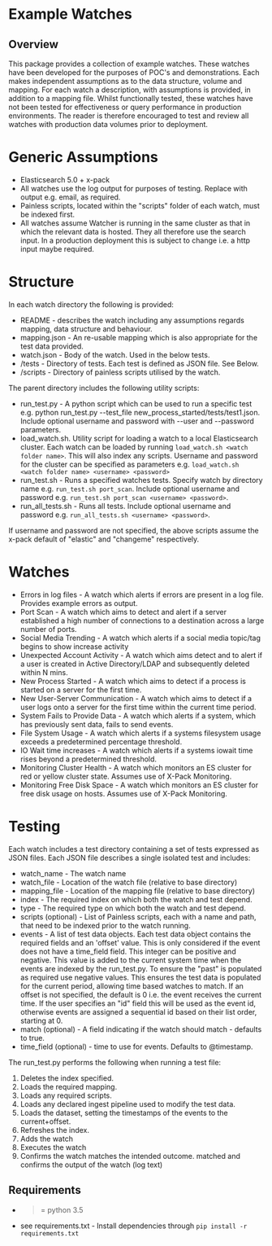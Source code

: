 # Example Watches

## Overview

This package provides a collection of example  watches.  These watches have been developed for the purposes of POC's and demonstrations.  Each makes independent assumptions as to the data structure, volume and mapping.  For each watch a description, with assumptions is provided, in addition to a mapping file.  Whilst functionally tested, these watches have not been tested for effectiveness or query performance in production environments.  The reader is therefore encouraged to test and review all watches with production data volumes prior to deployment.

# Generic Assumptions

* Elasticsearch 5.0 + x-pack
* All watches use the log output for purposes of testing. Replace with output e.g. email, as required.
* Painless scripts, located within the "scripts" folder of each watch, must be indexed first.  
* All watches assume Watcher is running in the same cluster as that in which the relevant data is hosted.  They all therefore use the search input.  In a production deployment this is subject to change i.e. a http input maybe required.

# Structure

In each watch directory the following is provided:

* README - describes the watch including any assumptions regards mapping, data structure and behaviour.
* mapping.json - An re-usable mapping which is also appropriate for the test data provided.
* watch.json - Body of the watch. Used in the below tests. 
* /tests - Directory of tests.  Each test is defined as JSON file.  See Below.
* /scripts - Directory of painless scripts utilised by the watch.


The parent directory includes the following utility scripts:

* run_test.py - A python script which can be used to run a specific test e.g. python run_test.py --test_file new_process_started/tests/test1.json. Include optional username and password with --user and --password parameters.
* load_watch.sh.  Utility script for loading a watch to a local Elasticsearch cluster.  Each watch can be loaded by running `load_watch.sh <watch folder name>`.  This will also index any scripts. Username and password for the cluster can be specified as parameters e.g.
`load_watch.sh <watch folder name> <username> <password>`
* run_test.sh - Runs a specified watches tests. Specify watch by directory name e.g. `run_test.sh port_scan`. Include optional username and password e.g. `run_test.sh port_scan <username> <password>`.
* run_all_tests.sh - Runs all tests. Include optional username and password e.g. `run_all_tests.sh <username> <password>`.

If username and password are not specified, the above scripts assume the x-pack default of "elastic" and "changeme" respectively.

# Watches

* Errors in log files - A watch which alerts if errors are present in a log file. Provides example errors as output.
* Port Scan - A watch which aims to detect and alert if a server established a high number of connections to a destination across a large number of ports.
* Social Media Trending - A watch which alerts if a social media topic/tag begins to show increase activity
* Unexpected Account Activity - A watch which aims detect and to alert if a user is created in Active Directory/LDAP and subsequently deleted within N mins.
* New Process Started - A watch which aims to detect if a process is started on a server for the first time.
* New User-Server Communication - A watch which aims to detect if a user logs onto a server for the first time within the current time period.
* System Fails to Provide Data - A watch which alerts if a system, which has previously sent data, fails to send events.
* File System Usage - A watch which alerts if a systems filesystem usage exceeds a predetermined percentage threshold.
* IO Wait time increases - A watch which alerts if a systems iowait time rises beyond a predetermined threshold.
* Monitoring Cluster Health - A watch which monitors an ES cluster for red or yellow cluster state.  Assumes use of X-Pack Monitoring.
* Monitoring Free Disk Space - A watch which monitors an ES cluster for free disk usage on hosts.  Assumes use of X-Pack Monitoring.

# Testing

Each watch includes a test directory containing a set of tests expressed as JSON files.  Each JSON file describes a single isolated test and includes:

* watch_name - The watch name
* watch_file - Location of the watch file (relative to base directory)
* mapping_file - Location of the mapping file (relative to base directory)
* index - The required index on which both the watch and test depend.
* type - The required type on which both the watch and test depend.
* scripts (optional) - List of Painless scripts, each with a name and path, that need to be indexed prior to the watch running.
* events - A list of test data objects.  Each test data object contains the required fields and an 'offset' value.  This is only considered if the event does not have a time_field field.  This integer can be positive and negative.  This value is added to the current system time when the events are indexed by the run_test.py.  To ensure the "past" is populated as required use negative values.  This ensures the test data is populated for the current period, allowing time based watches to match. If an offset is not specified, the default is 0 i.e. the event receives the current time. If the user specifies an "id" field this will be used as the event id, otherwise events are assigned a sequential id based on their list order, starting at 0.
* match (optional) - A field indicating if the watch should match - defaults to true.
* time_field (optional) - time to use for events. Defaults to @timestamp.

The run_test.py performs the following when running a test file:

1. Deletes the index specified.
1. Loads the required mapping.
1. Loads any required scripts.
1. Loads any declared ingest pipeline used to modify the test data.
1. Loads the dataset, setting the timestamps of the events to the current+offset.
1. Refreshes the index.
1. Adds the watch
1. Executes the watch
1. Confirms the watch matches the intended outcome. matched and confirms the output of the watch (log text)

## Requirements

* >= python 3.5
* see requirements.txt - Install dependencies through `pip install -r requirements.txt`
